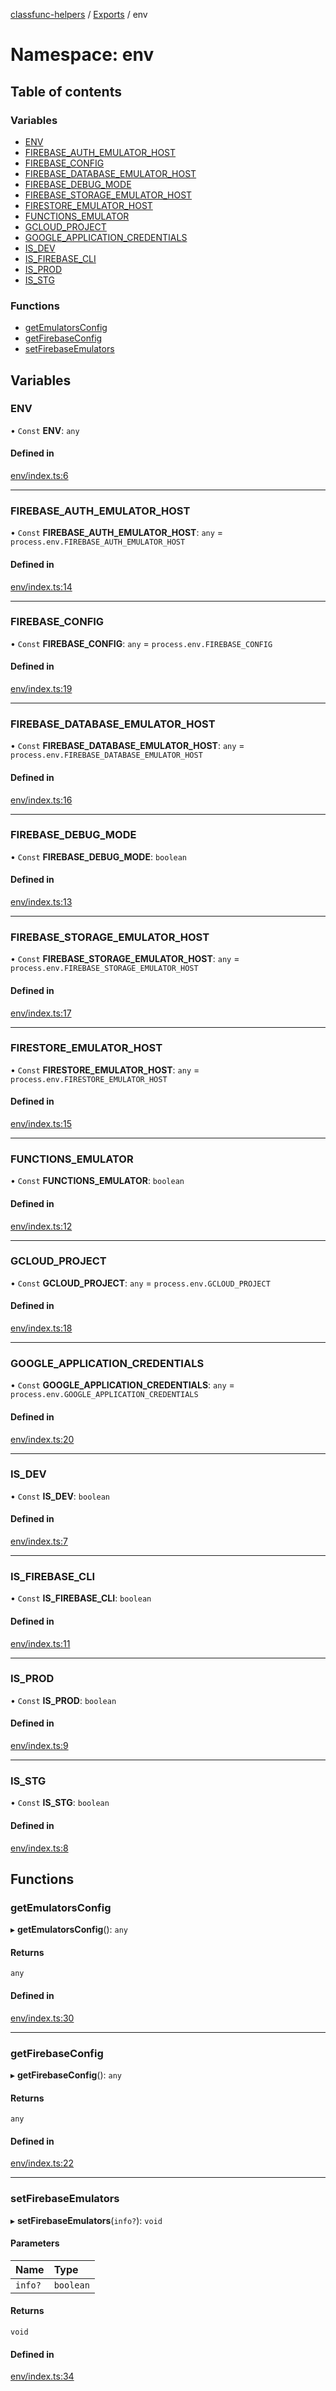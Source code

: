 [classfunc-helpers](../README.md) / [Exports](../modules.md) / env

# Namespace: env

## Table of contents

### Variables

- [ENV](env.md#env)
- [FIREBASE\_AUTH\_EMULATOR\_HOST](env.md#firebase_auth_emulator_host)
- [FIREBASE\_CONFIG](env.md#firebase_config)
- [FIREBASE\_DATABASE\_EMULATOR\_HOST](env.md#firebase_database_emulator_host)
- [FIREBASE\_DEBUG\_MODE](env.md#firebase_debug_mode)
- [FIREBASE\_STORAGE\_EMULATOR\_HOST](env.md#firebase_storage_emulator_host)
- [FIRESTORE\_EMULATOR\_HOST](env.md#firestore_emulator_host)
- [FUNCTIONS\_EMULATOR](env.md#functions_emulator)
- [GCLOUD\_PROJECT](env.md#gcloud_project)
- [GOOGLE\_APPLICATION\_CREDENTIALS](env.md#google_application_credentials)
- [IS\_DEV](env.md#is_dev)
- [IS\_FIREBASE\_CLI](env.md#is_firebase_cli)
- [IS\_PROD](env.md#is_prod)
- [IS\_STG](env.md#is_stg)

### Functions

- [getEmulatorsConfig](env.md#getemulatorsconfig)
- [getFirebaseConfig](env.md#getfirebaseconfig)
- [setFirebaseEmulators](env.md#setfirebaseemulators)

## Variables

### ENV

• `Const` **ENV**: `any`

#### Defined in

[env/index.ts:6](https://github.com/ClassFunc/classfunc-helpers/blob/0d4b26a/env/index.ts#L6)

___

### FIREBASE\_AUTH\_EMULATOR\_HOST

• `Const` **FIREBASE\_AUTH\_EMULATOR\_HOST**: `any` = `process.env.FIREBASE_AUTH_EMULATOR_HOST`

#### Defined in

[env/index.ts:14](https://github.com/ClassFunc/classfunc-helpers/blob/0d4b26a/env/index.ts#L14)

___

### FIREBASE\_CONFIG

• `Const` **FIREBASE\_CONFIG**: `any` = `process.env.FIREBASE_CONFIG`

#### Defined in

[env/index.ts:19](https://github.com/ClassFunc/classfunc-helpers/blob/0d4b26a/env/index.ts#L19)

___

### FIREBASE\_DATABASE\_EMULATOR\_HOST

• `Const` **FIREBASE\_DATABASE\_EMULATOR\_HOST**: `any` = `process.env.FIREBASE_DATABASE_EMULATOR_HOST`

#### Defined in

[env/index.ts:16](https://github.com/ClassFunc/classfunc-helpers/blob/0d4b26a/env/index.ts#L16)

___

### FIREBASE\_DEBUG\_MODE

• `Const` **FIREBASE\_DEBUG\_MODE**: `boolean`

#### Defined in

[env/index.ts:13](https://github.com/ClassFunc/classfunc-helpers/blob/0d4b26a/env/index.ts#L13)

___

### FIREBASE\_STORAGE\_EMULATOR\_HOST

• `Const` **FIREBASE\_STORAGE\_EMULATOR\_HOST**: `any` = `process.env.FIREBASE_STORAGE_EMULATOR_HOST`

#### Defined in

[env/index.ts:17](https://github.com/ClassFunc/classfunc-helpers/blob/0d4b26a/env/index.ts#L17)

___

### FIRESTORE\_EMULATOR\_HOST

• `Const` **FIRESTORE\_EMULATOR\_HOST**: `any` = `process.env.FIRESTORE_EMULATOR_HOST`

#### Defined in

[env/index.ts:15](https://github.com/ClassFunc/classfunc-helpers/blob/0d4b26a/env/index.ts#L15)

___

### FUNCTIONS\_EMULATOR

• `Const` **FUNCTIONS\_EMULATOR**: `boolean`

#### Defined in

[env/index.ts:12](https://github.com/ClassFunc/classfunc-helpers/blob/0d4b26a/env/index.ts#L12)

___

### GCLOUD\_PROJECT

• `Const` **GCLOUD\_PROJECT**: `any` = `process.env.GCLOUD_PROJECT`

#### Defined in

[env/index.ts:18](https://github.com/ClassFunc/classfunc-helpers/blob/0d4b26a/env/index.ts#L18)

___

### GOOGLE\_APPLICATION\_CREDENTIALS

• `Const` **GOOGLE\_APPLICATION\_CREDENTIALS**: `any` = `process.env.GOOGLE_APPLICATION_CREDENTIALS`

#### Defined in

[env/index.ts:20](https://github.com/ClassFunc/classfunc-helpers/blob/0d4b26a/env/index.ts#L20)

___

### IS\_DEV

• `Const` **IS\_DEV**: `boolean`

#### Defined in

[env/index.ts:7](https://github.com/ClassFunc/classfunc-helpers/blob/0d4b26a/env/index.ts#L7)

___

### IS\_FIREBASE\_CLI

• `Const` **IS\_FIREBASE\_CLI**: `boolean`

#### Defined in

[env/index.ts:11](https://github.com/ClassFunc/classfunc-helpers/blob/0d4b26a/env/index.ts#L11)

___

### IS\_PROD

• `Const` **IS\_PROD**: `boolean`

#### Defined in

[env/index.ts:9](https://github.com/ClassFunc/classfunc-helpers/blob/0d4b26a/env/index.ts#L9)

___

### IS\_STG

• `Const` **IS\_STG**: `boolean`

#### Defined in

[env/index.ts:8](https://github.com/ClassFunc/classfunc-helpers/blob/0d4b26a/env/index.ts#L8)

## Functions

### getEmulatorsConfig

▸ **getEmulatorsConfig**(): `any`

#### Returns

`any`

#### Defined in

[env/index.ts:30](https://github.com/ClassFunc/classfunc-helpers/blob/0d4b26a/env/index.ts#L30)

___

### getFirebaseConfig

▸ **getFirebaseConfig**(): `any`

#### Returns

`any`

#### Defined in

[env/index.ts:22](https://github.com/ClassFunc/classfunc-helpers/blob/0d4b26a/env/index.ts#L22)

___

### setFirebaseEmulators

▸ **setFirebaseEmulators**(`info?`): `void`

#### Parameters

| Name | Type |
| :------ | :------ |
| `info?` | `boolean` |

#### Returns

`void`

#### Defined in

[env/index.ts:34](https://github.com/ClassFunc/classfunc-helpers/blob/0d4b26a/env/index.ts#L34)
